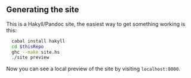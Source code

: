 ## Generating the site

This is a Hakyll/Pandoc site, the easiest way to get something working is this:

```sh
  cabal install hakyll
  cd $thisRepo
  ghc --make site.hs
  ./site preview
```

Now you can see a local preview of the site by visiting `localhost:8000`.
